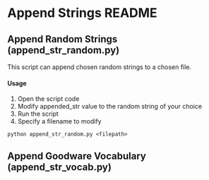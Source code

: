# Append Strings README
## Append Random Strings (append_str_random.py)

This script can append chosen random strings to a chosen file. 

#### Usage
1. Open the script code
2. Modify appended_str value to the random string of your choice
3. Run the script 
4. Specify a filename to modify

`python append_str_random.py <filepath>`

## Append Goodware Vocabulary (append_str_vocab.py)


